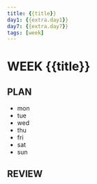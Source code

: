 ```yaml
---
title: {{title}}
day1: {{extra.day1}}
day7: {{extra.day7}}
tags: [week]
---
```


# WEEK {{title}}
## PLAN
- mon
- tue
- wed
- thu
- fri
- sat
- sun

## REVIEW
